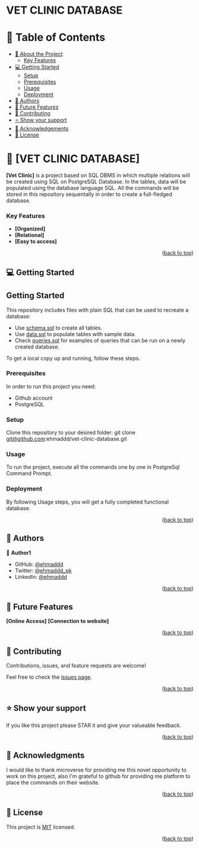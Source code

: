 # VET CLINIC DATABASE

<!-- TABLE OF CONTENTS -->

# 📗 Table of Contents

- [📖 About the Project](#about-project)
    - [Key Features](#key-features)
- [💻 Getting Started](#getting-started)
  - [Setup](#setup)
  - [Prerequisites](#prerequisites)
  - [Usage](#usage)
  - [Deployment](#triangular_flag_on_post-deployment)
- [👥 Authors](#authors)
- [🔭 Future Features](#future-features)
- [🤝 Contributing](#contributing)
- [⭐️ Show your support](#support)
- [🙏 Acknowledgements](#acknowledgements)
- [📝 License](#license)

<!-- PROJECT DESCRIPTION -->

# 📖 [VET CLINIC DATABASE] <a name="about-project"></a>

**[Vet Clinic]** is a project based on SQL DBMS in which multiple relations will be created using SQL on PostgreSQL Database. In the tables, data will be populated using the database language SQL. All the commands will be stored in this repository sequentally in order to create a full-fledged database.

<!-- Features -->

### Key Features <a name="key-features"></a>

- **[Organized]**
- **[Relational]**
- **[Easy to access]**

<p align="right">(<a href="#readme-top">back to top</a>)</p>

<!-- GETTING STARTED -->

## 💻 Getting Started <a name="getting-started"></a>

## Getting Started

This repository includes files with plain SQL that can be used to recreate a database:

- Use [schema.sql](./schema.sql) to create all tables.
- Use [data.sql](./data.sql) to populate tables with sample data.
- Check [queries.sql](./queries.sql) for examples of queries that can be run on a newly created database. 

<a name="readme-top"></a>

To get a local copy up and running, follow these steps.

### Prerequisites

In order to run this project you need:

* Github account
* PostgreSQL

### Setup

Clone this repository to your desired folder:
git clone git@github.com:ehmaddd/vet-clinic-database.git

### Usage

To run the project, execute all the commands one by one in PostgreSql Command Prompt.

### Deployment

By following Usage steps, you will get a fully completed functional database.

<p align="right">(<a href="#readme-top">back to top</a>)</p>

<!-- AUTHORS -->

## 👥 Authors <a name="authors"></a>


👤 **Author1**

- GitHub: [@ehmaddd](https://github.com/ehmaddd)
- Twitter: [@ehmaddd_pk](https://twitter.com/ehmaddd_pk)
- LinkedIn: [@ehmaddd](https://www.linkedin.com/in/ehmaddd/)

<p align="right">(<a href="#readme-top">back to top</a>)</p>

<!-- FUTURE FEATURES -->

## 🔭 Future Features <a name="future-features"></a>

**[Online Access]**
**[Connection to website]**

<p align="right">(<a href="#readme-top">back to top</a>)</p>

<!-- CONTRIBUTING -->

## 🤝 Contributing <a name="contributing"></a>

Contributions, issues, and feature requests are welcome!

Feel free to check the [issues page](https://github.com/ehmaddd/vet-clinic-database/issues).

<p align="right">(<a href="#readme-top">back to top</a>)</p>

<!-- SUPPORT -->

## ⭐️ Show your support <a name="support"></a>

If you like this project please STAR it and give your valueable feedback.

<p align="right">(<a href="#readme-top">back to top</a>)</p>

<!-- ACKNOWLEDGEMENTS -->

## 🙏 Acknowledgments <a name="acknowledgements"></a>

I would like to thank microverse for providing me this novel opportunity to work on this project, also I'm grateful to github for providing me platform to place the commands on their website.

<p align="right">(<a href="#readme-top">back to top</a>)</p>

<!-- LICENSE -->

## 📝 License <a name="license"></a>

This project is [MIT](./LICENSE) licensed.

<p align="right">(<a href="#readme-top">back to top</a>)</p>
